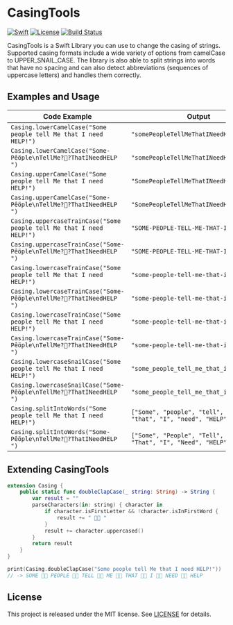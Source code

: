 # CasingTools

[![Swift][swift-badge]][swift-url]
[![License][mit-badge]][mit-url]
[![Build Status][travis-badge]][travis-url]

CasingTools is a Swift Library you can use to change the casing of strings. Supported casing formats include a wide variety of options from camelCase to UPPER_SNAIL_CASE. The library is also able to split strings into words that have no spacing and can also detect abbreviations (sequences of uppercase letters) and handles them correctly.

## Examples and Usage

| Code Example | Output |
|--------------|--------|
| `Casing.lowerCamelCase("Some people tell Me that I need HELP!")` | `"somePeopleTellMeThatINeedHELP"` |
| `Casing.lowerCamelCase("Some-Pêöple\nTellMe??ThatINeedHELP ")` | `"somePeopleTellMeThatINeedHELP"` |
| `Casing.upperCamelCase("Some people tell Me that I need HELP!")` | `"SomePeopleTellMeThatINeedHELP"` |
| `Casing.upperCamelCase("Some-Pêöple\nTellMe??ThatINeedHELP ")` | `"SomePeopleTellMeThatINeedHELP"` |
| `Casing.uppercaseTrainCase("Some people tell Me that I need HELP!")` | `"SOME-PEOPLE-TELL-ME-THAT-I-NEED-HELP"` |
| `Casing.uppercaseTrainCase("Some-Pêöple\nTellMe??ThatINeedHELP ")` | `"SOME-PEOPLE-TELL-ME-THAT-I-NEED-HELP"` |
| `Casing.lowercaseTrainCase("Some people tell Me that I need HELP!")` | `"some-people-tell-me-that-i-need-help"` |
| `Casing.lowercaseTrainCase("Some-Pêöple\nTellMe??ThatINeedHELP ")` | `"some-people-tell-me-that-i-need-help"` |
| `Casing.lowercaseTrainCase("Some people tell Me that I need HELP!")` | `"some-people-tell-me-that-i-need-help"` |
| `Casing.lowercaseTrainCase("Some-Pêöple\nTellMe??ThatINeedHELP ")` | `"some-people-tell-me-that-i-need-help"` |
| `Casing.lowercaseSnailCase("Some people tell Me that I need HELP!")` | `"some_people_tell_me_that_i_need_help"` |
| `Casing.lowercaseSnailCase("Some-Pêöple\nTellMe??ThatINeedHELP ")` | `"some_people_tell_me_that_i_need_help"` |
| `Casing.splitIntoWords("Some people tell Me that I need HELP!")` | `["Some", "people", "tell", "Me", "that", "I", "need", "HELP"]` |
| `Casing.splitIntoWords("Some-Pêöple\nTellMe??ThatINeedHELP ")` | `["Some", "People", "Tell", "Me", "That", "I", "Need", "HELP"]` |


## Extending CasingTools

```swift
extension Casing {
    public static func doubleClapCase(_ string: String) -> String {
        var result = ""
        parseCharacters(in: string) { character in
            if character.isFirstLetter && !character.isInFirstWord {
                result += " 👏👏 "
            }
            result += character.uppercased()
        }
        return result
    }
}
```

```swift
print(Casing.doubleClapCase("Some people tell Me that I need HELP!"))
// -> SOME 👏👏 PEOPLE 👏👏 TELL 👏👏 ME 👏👏 THAT 👏👏 I 👏👏 NEED 👏👏 HELP
```

## License

This project is released under the MIT license. See [LICENSE](LICENSE) for details.

[swift-badge]: https://img.shields.io/badge/Swift-3.1-orange.svg?style=flat
[swift-url]: https://swift.org
[mit-badge]: https://img.shields.io/badge/License-MIT-blue.svg?style=flat
[mit-url]: https://tldrlegal.com/license/mit-license
[travis-badge]: https://travis-ci.org/uberbruns/CasingTools.svg?branch=master
[travis-url]: https://travis-ci.org/uberbruns/CasingTools
